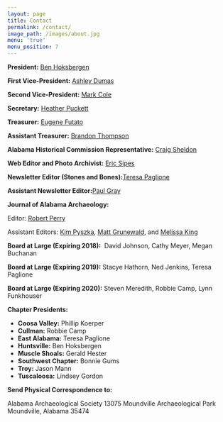 ```yaml
---
layout: page
title: Contact
permalink: /contact/
image_path: /images/about.jpg
menu: 'true'
menu_position: 7
---
```



**President:** [Ben Hoksbergen](javascript:void(location.href='mailto:'+String.fromCharCode(98,101,110,104,111,107,115,98,101,114,103,101,110,64,121,97,104,111,111,46,99,111,109)))

**First Vice-President:** [Ashley Dumas](javascript:void(location.href='mailto:'+String.fromCharCode(97,100,117,109,97,115,64,117,119,97,46,101,100,117)))

**Second Vice-President:** [Mark Cole](javascript:void(location.href='mailto:'+String.fromCharCode(109,106,116,99,111,108,101,64,103,109,97,105,108,46,99,111,109)))

**Secretary:** [Heather Puckett](&#109;&#097;&#105;&#108;&#116;&#111;:&#104;&#101;&#097;&#116;&#104;&#101;&#114;&#046;&#114;&#046;&#112;&#117;&#099;&#107;&#101;&#116;&#116;&#064;&#103;&#109;&#097;&#105;&#108;&#046;&#099;&#111;&#109;)

**Treasurer:** [Eugene Futato](&#109;&#097;&#105;&#108;&#116;&#111;:&#101;&#102;&#117;&#116;&#097;&#116;&#111;&#064;&#098;&#097;&#109;&#097;&#046;&#117;&#097;&#046;&#101;&#100;&#117;)

**Assistant Treasurer:** [Brandon Thompson](&#109;&#097;&#105;&#108;&#116;&#111;:&#098;&#114;&#097;&#110;&#116;&#104;&#111;&#109;&#112;&#115;&#111;&#110;&#064;&#104;&#111;&#116;&#109;&#097;&#105;&#108;&#046;&#099;&#111;&#109;)

**Alabama Historical Commission Representative:** [Craig Sheldon](&#109;&#097;&#105;&#108;&#116;&#111;:&#099;&#115;&#104;&#101;&#108;&#100;&#111;&#110;&#064;&#109;&#097;&#105;&#108;&#046;&#097;&#117;&#109;&#046;&#101;&#100;&#117;)

**Web Editor and Photo Archivist:** [Eric Sipes](javascript:void(location.href='mailto:'+String.fromCharCode(115,105,112,101,115,46,101,114,105,99,64,103,109,97,105,108,46,99,111,109)))

**Newsletter Editor (Stones and Bones):**[Teresa Paglione](javascript:void(location.href='mailto:'+String.fromCharCode(116,101,114,101,115,97,46,112,97,103,108,105,111,110,101,64,97,108,46,117,115,100,97,46,103,111,118)))

**Assistant Newsletter Editor:**[Paul Gray](javascript:void(location.href='mailto:'+String.fromCharCode(112,97,117,108,103,114,97,121,64,107,110,111,108,111,103,121,46,110,101,116)))

**Journal of Alabama Archaeology:**

Editor: [Robert Perry](&#109;&#097;&#105;&#108;&#116;&#111;:&#097;&#115;&#104;&#108;&#101;&#121;&#100;&#117;&#109;&#097;&#115;&#064;&#117;&#115;&#097;&#046;&#110;&#101;&#116;)

Assistant Editors: [Kim Pyszka](javascript:void(location.href='mailto:'+String.fromCharCode(107,112,121,115,122,107,97,64,97,117,109,46,101,100,117))), [Matt Grunewald](javascript:void(location.href='mailto:'+String.fromCharCode(109,97,116,116,104,101,119,46,109,46,103,114,117,110,101,119,97,108,100,64,117,115,97,99,101,46,97,114,109,121,46,109,105,108))), and [Melissa King](javascript:void(location.href='mailto:'+String.fromCharCode(109,101,108,118,97,110,109,100,64,104,111,112,112,101,114,46,110,101,116)))

**Board at Large (Expiring 2018):**  David Johnson, Cathy Meyer, Megan Buchanan

**Board at Large (Expiring 2019):** Stacye Hathorn, Ned Jenkins, Teresa Paglione

**Board at Large (Expiring 2020):** Steven Meredith, Robbie Camp, Lynn Funkhouser

**Chapter Presidents:**

* **Coosa Valley:** Phillip Koerper
* **Cullman:** Robbie Camp
* **East Alabama:** Teresa Paglione
* **Huntsville:** Ben Hoksbergen
* **Muscle Shoals:** Gerald Hester
* **Southwest Chapter:** Bonnie Gums
* **Troy:** Jason Mann
* **Tuscaloosa:** Lindsey Gordon

**Send Physical Correspondence to:**

Alabama Archaeological Society 13075 Moundville Archaeological Park Moundville, Alabama 35474